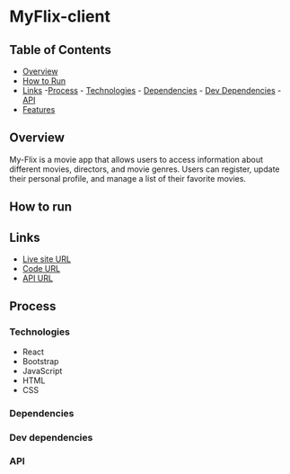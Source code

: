 # MyFlix-client

## Table of Contents

- [Overview](#overview)
- [How to Run](#how-to-run)
- [Links](#links) -[Process](#process) - [Technologies](#technologies) - [Dependencies](#dependencies) - [Dev Dependencies](#dev-dependencies) - [API](#api)
- [Features](#features)

## Overview

My-Flix is a movie app that allows users to access information about different movies, directors, and movie genres. Users can register, update their personal profile, and manage a list of their favorite movies.

## How to run

## Links

- [Live site URL]()
- [Code URL]()
- [API URL]()

## Process

### Technologies

- React
- Bootstrap
- JavaScript
- HTML
- CSS

### Dependencies

### Dev dependencies

### API
